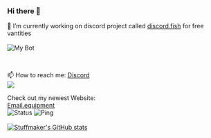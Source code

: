 ### Hi there 👋

🔭 I’m currently working on discord project called [discord.fish](https://discord.fish) for free vantities</br>
<br>
![My Bot](https://discord.c99.nl/widget/theme-1/1146393409284747335.png)</br>

</br>

📫 How to reach me: [Discord](https://discord.fish/pawpatrol)</br>
![](https://discord.c99.nl/widget/theme-2/213586333677912064.png)

Check out my newest Website:</br>
[Email.equipment](https://email.equipment)<br>
![Status](https://status.stuffmaker.eu/api/badge/40/status) ![Ping](https://status.stuffmaker.eu/api/badge/40/ping) <br><br>
[![Stuffmaker's GitHub stats](https://github-readme-stats.vercel.app/api?username=MrStuffmaker&show_icons=true&theme=merko)](https://stuffmaker.dev)
</br>
